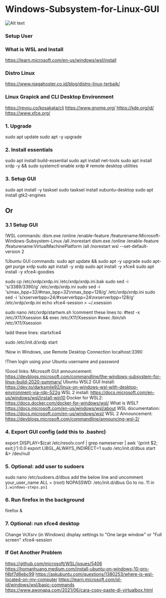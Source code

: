 # Windows-Subsystem-for-Linux-GUI

![Alt text](https://learn.microsoft.com/id-id/windows/images/windows-linux-dev-env.png)

### Setup User

### What is WSL and Install
https://learn.microsoft.com/en-us/windows/wsl/install

### Distro Linux
https://www.niagahoster.co.id/blog/distro-linux-terbaik/

### Linux Grapick and CLI Desktop Environment
https://revou.co/kosakata/cli
https://www.gnome.org/
https://kde.org/id/
https://www.xfce.org/


### 1. Upgrade
sudo apt update 
sudo apt -y upgrade

### 2. Install essentials
sudo apt install build-essential
sudo apt install net-tools
sudo apt install xrdp -y && sudo systemctl enable xrdp # remote desktop utilities


### 3. Setup GUI
sudo apt install -y tasksel
sudo tasksel install xubuntu-desktop
sudo apt install gtk2-engines

## Or


### 3.1 Setup GUI
!WSL commands:
dism.exe /online /enable-feature /featurename:Microsoft-Windows-Subsystem-Linux /all /norestart
dism.exe /online /enable-feature /featurename:VirtualMachinePlatform /all /norestart
wsl --set-default-version 2

!Ubuntu GUI commands:
sudo apt update && sudo apt -y upgrade
sudo apt-get purge xrdp
sudo apt install -y xrdp
sudo apt install -y xfce4
sudo apt install -y xfce4-goodies

sudo cp /etc/xrdp/xrdp.ini /etc/xrdp/xrdp.ini.bak
sudo sed -i 's/3389/3390/g' /etc/xrdp/xrdp.ini
sudo sed -i 's/max_bpp=32/#max_bpp=32\nmax_bpp=128/g' /etc/xrdp/xrdp.ini
sudo sed -i 's/xserverbpp=24/#xserverbpp=24\nxserverbpp=128/g' /etc/xrdp/xrdp.ini
echo xfce4-session > ~/.xsession

sudo nano /etc/xrdp/startwm.sh
!comment these lines to:
#test -x /etc/X11/Xsession && exec /etc/X11/Xsession
#exec /bin/sh /etc/X11/Xsession

!add these lines:
startxfce4

sudo /etc/init.d/xrdp start

!Now in Windows, use Remote Desktop Connection
localhost:3390

!Then login using your Ubuntu username and password

!Good links:
Microsoft GUI announcement: https://devblogs.microsoft.com/commandline/the-windows-subsystem-for-linux-build-2020-summary/
Ubuntu WSL2 GUI Install:
https://dev.to/darksmile92/linux-on-windows-wsl-with-desktop-environment-via-rdp-522g
WSL 2 install: https://docs.microsoft.com/en-us/windows/wsl/install-win10
Docker for WSL2: https://docs.docker.com/docker-for-windows/wsl/
What is WSL? https://docs.microsoft.com/en-us/windows/wsl/about
WSL documentation: https://docs.microsoft.com/en-us/windows/wsl/
WSL 2 Announcement: https://devblogs.microsoft.com/commandline/announcing-wsl-2/


### 4. Export GUI config (add this to .bashrc)
export DISPLAY=$(cat /etc/resolv.conf | grep nameserver | awk '{print $2; exit;}'):0.0
export LIBGL_ALWAYS_INDIRECT=1
sudo /etc/init.d/dbus start &> /dev/null


### 5. Optional: add user to sudoers
sudo nano /etc/sudoers.d/dbus
add the below line and uncomment
your_user_name ALL = (root) NOPASSWD: /etc/init.d/dbus
Go to no. 11 in `1.windows-steps.ps1`

### 6. Run firefox in the background
firefox &

### 7. Optional: run xfce4 desktop
Change VcXsrv (in Windows) display settings to "One large window" or "Full screen"
xfce4-session

### If Get Another Problem
https://github.com/microsoft/WSL/issues/5406
https://homanhuang.medium.com/install-ubuntu-on-windows-10-pro-f4bf7d6ebc99
https://askubuntu.com/questions/1380253/where-is-wsl-located-on-my-computer
https://learn.microsoft.com/id-id/windows/wsl/basic-commands
https://www.awonapa.com/2021/06/cara-copy-paste-di-virtualbox.html
